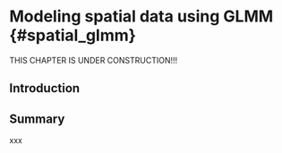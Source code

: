 
# Modeling spatial data using GLMM {#spatial_glmm}

THIS CHAPTER IS UNDER CONSTRUCTION!!! 

## Introduction

## Summary
xxx




